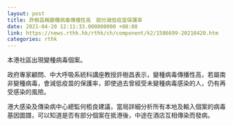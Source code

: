 ```yaml
---
layout: post
title: 許樹昌稱變種病毒傳播性高　部分減低疫苗保護率
date: 2021-04-20 12:11:33.000000000 +08:00
link: https://news.rthk.hk/rthk/ch/component/k2/1586699-20210420.htm
categories: rthk
---
```


本港社區出現變種病毒個案。

政府專家顧問、中大呼吸系統科講座教授許樹昌表示，變種病毒傳播性高，若屬南非變種病毒，會減低疫苗的保護率，即使過去曾經受未變種病毒感染的人，仍有再受感染的風險。

港大感染及傳染病中心總監何栢良建議，當局詳細分析所有本地及輸入個案的病毒基因圖譜，可以知道是否有部分個案在抵港後，中途在酒店互相傳染而發病。
